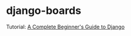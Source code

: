 # django-boards

Tutorial: [A Complete Beginner's Guide to Django](https://simpleisbetterthancomplex.com/series/beginners-guide/1.11/)
